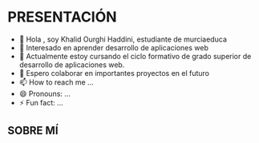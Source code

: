 # PRESENTACIÓN 

- 👋 Hola , soy Khalid Ourghi Haddini, estudiante de murciaeduca
- 👀 Interesado en aprender desarrollo de aplicaciones web
- 🌱 Actualmente estoy cursando el ciclo formativo de grado superior de desarrollo de aplicaciones web.
- 💞️ Espero colaborar en importantes proyectos en el futuro
- 📫 How to reach me ...
- 😄 Pronouns: ...
- ⚡ Fun fact: ...

## SOBRE MÍ



<!---
KHALID-code-lab20251/KHALID-code-lab20251 is a ✨ special ✨ repository because its `README.md` (this file) appears on your GitHub profile.
You can click the Preview link to take a look at your changes.
--->
